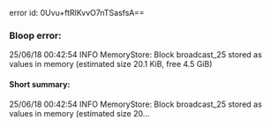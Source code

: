 error id: 0Uvu+ftRlKvvO7nTSasfsA==
### Bloop error:

25/06/18 00:42:54 INFO MemoryStore: Block broadcast_25 stored as values in memory (estimated size 20.1 KiB, free 4.5 GiB)
#### Short summary: 

25/06/18 00:42:54 INFO MemoryStore: Block broadcast_25 stored as values in memory (estimated size 20...